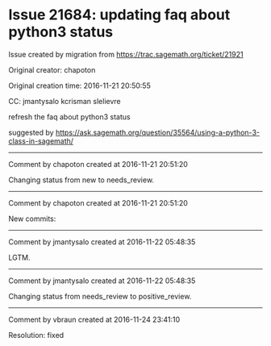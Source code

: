 # Issue 21684: updating faq about python3 status

Issue created by migration from https://trac.sagemath.org/ticket/21921

Original creator: chapoton

Original creation time: 2016-11-21 20:50:55

CC:  jmantysalo kcrisman slelievre

refresh the faq about python3 status

suggested by https://ask.sagemath.org/question/35564/using-a-python-3-class-in-sagemath/


---

Comment by chapoton created at 2016-11-21 20:51:20

Changing status from new to needs_review.


---

Comment by chapoton created at 2016-11-21 20:51:20

New commits:


---

Comment by jmantysalo created at 2016-11-22 05:48:35

LGTM.


---

Comment by jmantysalo created at 2016-11-22 05:48:35

Changing status from needs_review to positive_review.


---

Comment by vbraun created at 2016-11-24 23:41:10

Resolution: fixed
